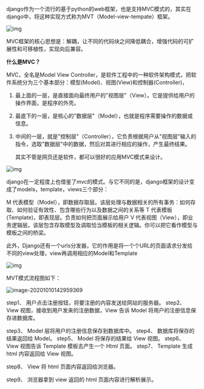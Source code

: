 django作为一个流行的基于python的web框架，也是支持MVC模式的，其实在django中，将这种实现方式称为MVT（Model-view-tempate）框架。



![img](https://mmbiz.qpic.cn/mmbiz_png/QbzaF3VBtHNGNmod9k3O2ZXj9n5cH9ibMWCou0ZE7tw6UPKAMG5qsMkoDxT2MWy9xr43W5MRLbkVc5tFib2dyjVQ/640?wx_fmt=png&tp=webp&wxfrom=5&wx_lazy=1&wx_co=1)

MVC框架的核心思想是：解耦，让不同的代码块之间降低耦合，增强代码的可扩展性和可移植性，实现向后兼容。

**什么是MVC？**

MVC，全名是Model View Controller，是软件工程中的一种软件架构模式，把软件系统分为三个基本部分：模型(Model)、视图(View)和控制器(Controller)，

1. 最上面的一层，是直接面向最终用户的"视图层"（View）。它是提供给用户的操作界面，是程序的外壳。

2. 最底下的一层，是核心的"数据层"（Model），也就是程序需要操作的数据或信息。

3. 中间的一层，就是"控制层"（Controller），它负责根据用户从"视图层"输入的指令，选取"数据层"中的数据，然后对其进行相应的操作，产生最终结果。

   其实不管是网页还是软件，都可以很好的应用MVC模式来设计。

   

![img](https://tva1.sinaimg.cn/large/007S8ZIlly1gjk82ly4xrj30e00fxq4t.jpg)

django在一定程度上也借鉴了mvc的模式。与它不同的是，django框架的设计变成了models，template，views三个部分：



  M 代表模型（Model），即数据存取层。该层处理与数据相关的所有事务：如何存取、如何验证有效性、包含哪些行为以及数据之间的关系等
  T 代表模板(Template)，即表现层。负责如何把页面展示给用户
  V 代表视图（View），即业务逻辑层。该层包含存取模型及调取恰当模板的相关逻辑。你可以把它看作模型与模板之间的桥梁。

此外，Django还有一个urls分发器，它的作用是将一个个URL的页面请求分发给不同的view处理，view再调用相应的Model和Template

![img](https://tva1.sinaimg.cn/large/007S8ZIlly1gjk82o4saqj30fs0jijuu.jpg)

MVT模式流程图如下：

![image-20201010142959369](https://tva1.sinaimg.cn/large/007S8ZIlly1gjk834x35mj31160hqwoq.jpg)

step1、 用户点击注册按钮，将要注册的内容发送给网站的服务器。
step2、 View 视图，接收到用户发来的注册数据，View 告诉 Model 将用户的注册信息保存进数据库。

step3、 Model 层将用户的注册信息保存到数据库中。
step4、 数据库将保存的结果返回给 Model。
step5、 Model 将保存的结果给 View 视图。
step6、 View 视图告诉 Template 模板去产生一个 Html 页面。
step7、 Template 生成 html 内容返回给 View 视图。

step8、 View 将 html 页面内容返回给浏览器。

step9、 浏览器拿到 view 返回的 html 页面内容进行解析展示。